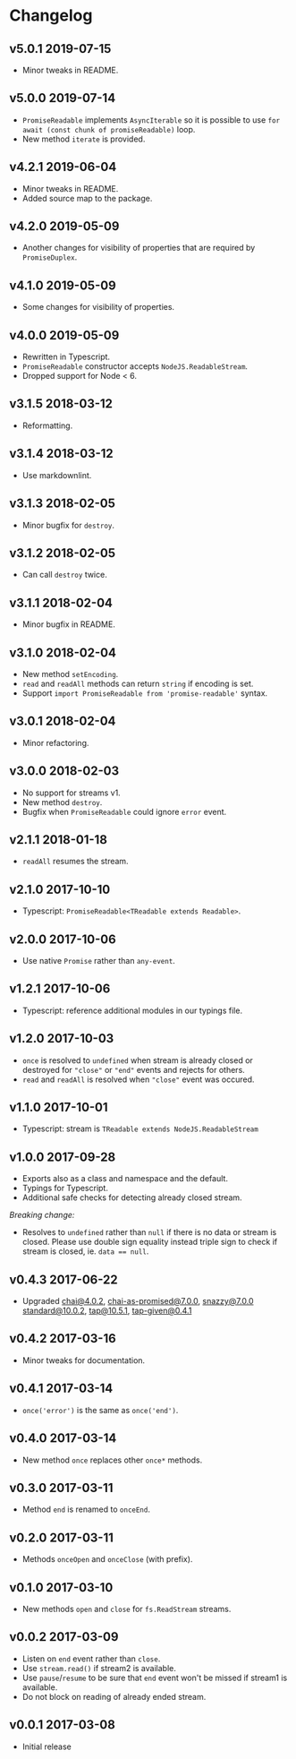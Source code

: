 # Changelog

## v5.0.1 2019-07-15

- Minor tweaks in README.

## v5.0.0 2019-07-14

- `PromiseReadable` implements `AsyncIterable` so it is possible to use
  `for await (const chunk of promiseReadable)` loop.
- New method `iterate` is provided.

## v4.2.1 2019-06-04

- Minor tweaks in README.
- Added source map to the package.

## v4.2.0 2019-05-09

- Another changes for visibility of properties that are required by
  `PromiseDuplex`.

## v4.1.0 2019-05-09

- Some changes for visibility of properties.

## v4.0.0 2019-05-09

- Rewritten in Typescript.
- `PromiseReadable` constructor accepts `NodeJS.ReadableStream`.
- Dropped support for Node < 6.

## v3.1.5 2018-03-12

- Reformatting.

## v3.1.4 2018-03-12

- Use markdownlint.

## v3.1.3 2018-02-05

- Minor bugfix for `destroy`.

## v3.1.2 2018-02-05

- Can call `destroy` twice.

## v3.1.1 2018-02-04

- Minor bugfix in README.

## v3.1.0 2018-02-04

- New method `setEncoding`.
- `read` and `readAll` methods can return `string` if encoding is set.
- Support `import PromiseReadable from 'promise-readable'` syntax.

## v3.0.1 2018-02-04

- Minor refactoring.

## v3.0.0 2018-02-03

- No support for streams v1.
- New method `destroy`.
- Bugfix when `PromiseReadable` could ignore `error` event.

## v2.1.1 2018-01-18

- `readAll` resumes the stream.

## v2.1.0 2017-10-10

- Typescript: `PromiseReadable<TReadable extends Readable>`.

## v2.0.0 2017-10-06

- Use native `Promise` rather than `any-event`.

## v1.2.1 2017-10-06

- Typescript: reference additional modules in our typings file.

## v1.2.0 2017-10-03

- `once` is resolved to `undefined` when stream is already closed or
  destroyed for `"close"` or `"end"` events and rejects for others.
- `read` and `readAll` is resolved when `"close"` event was occured.

## v1.1.0 2017-10-01

- Typescript: stream is `TReadable extends NodeJS.ReadableStream`

## v1.0.0 2017-09-28

- Exports also as a class and namespace and the default.
- Typings for Typescript.
- Additional safe checks for detecting already closed stream.

_Breaking change:_

- Resolves to `undefined` rather than `null` if there is no data or stream is
  closed. Please use double sign equality instead triple sign to check if
  stream is closed, ie. `data == null`.

## v0.4.3 2017-06-22

- Upgraded chai@4.0.2, chai-as-promised@7.0.0, snazzy@7.0.0
  standard@10.0.2, tap@10.5.1, tap-given@0.4.1

## v0.4.2 2017-03-16

- Minor tweaks for documentation.

## v0.4.1 2017-03-14

- `once('error')` is the same as `once('end')`.

## v0.4.0 2017-03-14

- New method `once` replaces other `once*` methods.

## v0.3.0 2017-03-11

- Method `end` is renamed to `onceEnd`.

## v0.2.0 2017-03-11

- Methods `onceOpen` and `onceClose` (with prefix).

## v0.1.0 2017-03-10

- New methods `open` and `close` for `fs.ReadStream` streams.

## v0.0.2 2017-03-09

- Listen on `end` event rather than `close`.
- Use `stream.read()` if stream2 is available.
- Use `pause`/`resume` to be sure that `end` event won't be missed if stream1
  is available.
- Do not block on reading of already ended stream.

## v0.0.1 2017-03-08

- Initial release
